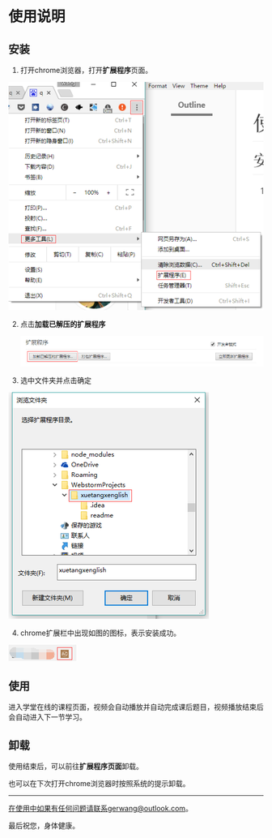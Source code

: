 # 使用说明

## 安装

1. 打开chrome浏览器，打开**扩展程序**页面。

![](step1.png)

2. 点击**加载已解压的扩展程序**

   ![](step2.png)

3. 选中文件夹并点击确定

![](step3.png)

4. chrome扩展栏中出现如图的图标，表示安装成功。

![](step4.png)

## 使用

进入学堂在线的课程页面，视频会自动播放并自动完成课后题目，视频播放结束后会自动进入下一节学习。

## 卸载

使用结束后，可以前往**扩展程序页面**卸载。

也可以在下次打开chrome浏览器时按照系统的提示卸载。

---

在使用中如果有任何问题请联系gerwang@outlook.com。

最后祝您，身体健康。